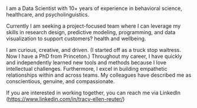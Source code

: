 ### 
I am a Data Scientist with 10+ years of experience in behavioral science, healthcare, and psycholinguistics. 

Currently I am seeking a project-focused team where I can leverage my skills in research design, predictive modeling, programming, and data visualization to support customers? health and wellbeing.

I am curious, creative, and driven. (I started off as a truck stop waitress. Now I have a PhD from Princeton.) Throughout my career, I have quickly and independently learned new tools and methods because I love intellectual challenges. Furthermore, I excel in building empathetic relationships within and across teams. My colleagues have described me as conscientious, genuine, and compassionate.

If you are interested in working together, you can reach me via LinkedIn (https://www.linkedin.com/in/tracy-ellen-reuter/)